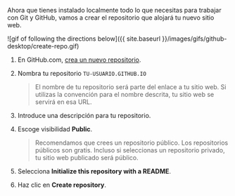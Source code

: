 [//]: # "This is used in both the CLI and Desktop course"

Ahora que tienes instalado localmente todo lo que necesitas para trabajar con Git y GitHub, vamos a crear el repositorio que alojará tu nuevo sitio web.

![gif of following the directions below]({{ site.baseurl }}/images/gifs/github-desktop/create-repo.gif)

1. En GitHub.com, [crea un nuevo repositorio](https://github.com/new).
1. Nombra tu repositorio `TU-USUARIO.GITHUB.IO`

    > El nombre de tu repositorio será parte del enlace a tu sitio web. Si utilizas la convención para el nombre descrita, tu sitio web se servirá en esa URL.

1. Introduce una descripción para tu repositorio.
1. Escoge visibilidad **Public**.

    > Recomendamos que crees un repositorio público. Los repositorios públicos son gratis. Incluso si seleccionas un repositorio privado, tu sitio web publicado será público.

1. Selecciona **Initialize this repository with a README**.
1. Haz clic en **Create repository**.
